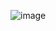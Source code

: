 ![image](https://user-images.githubusercontent.com/101964994/201045423-3cac9efc-04c0-4c25-86a2-9554328b6aec.png)

